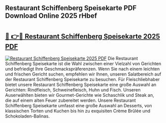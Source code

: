 ## Restaurant Schiffenberg Speisekarte PDF Download Online 2025 rHbef

# <h2><a href="http://gc5e06j.nevu.top/?p=Restaurant+Schiffenberg+Speisekarte">🔗 👉🔴 Restaurant Schiffenberg Speisekarte 2025 PDF</a></h2>

[![Restaurant Schiffenberg Speisekarte 2025 PDF](https://i.imgur.com/dBaPXMq.png)](http://gc5e06j.nevu.top/?p=Restaurant+Schiffenberg+Speisekarte)
Die Restaurant Schiffenberg Speisekarte ist die Wahl zwischen einer Vielzahl von Gerichten und befriedigt Ihre Geschmackspräferenzen. Wenn Sie nach einem leichten und frischen Gericht suchen, empfehlen wir Ihnen, unseren Salatbereich auf der Restaurant Schiffenberg Speisekarte zu besuchen. Für Fleischliebhaber bietet unsere Restaurant Schiffenberg Speisekarte eine große Auswahl an Gerichten: Rindfleisch, Schweinefleisch, Huhn und Fisch. Unseren Auserwählten bieten wir Gourmet-Gerichte wie Schaschlik und Steak an, die auf einem alten Feuer zubereitet werden. Unsere Restaurant Schiffenberg Speisekarte umfasst eine große Auswahl an Desserts, von klassischen Torten und Kuchen bis hin zu exquisiten Crème Brûlée und Schokoladen-Balinas.
